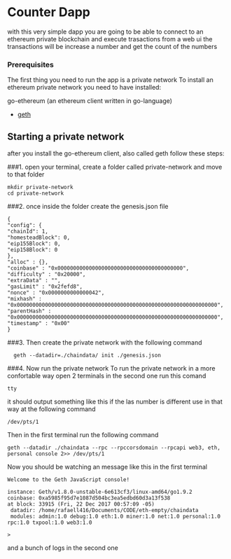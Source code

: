 # Counter Dapp

with this very simple dapp you are going to be able to connect to an ethereum private blockchain and execute trasactions from a web ui
the transactions will be increase a number and get the count of the numbers

### Prerequisites

The first thing you need to run the app is a private network
To install an ethereum private network you need to have installed:

go-ethereum (an ethereum client written in go-language)
* [geth](https://geth.ethereum.org/install/)

## Starting a private network

after you install the go-ethereum client, also called geth follow these steps:

###1. open your terminal, create a folder called private-network and move to that folder
```
mkdir private-network
cd private-network

```

###2. once inside the folder create the genesis.json file
```
{
"config": {
"chainId": 1,
"homesteadBlock": 0,
"eip155Block": 0,
"eip158Block": 0
},
"alloc" : {},
"coinbase" : "0x0000000000000000000000000000000000000000",
"difficulty" : "0x20000",
"extraData" : "",
"gasLimit" : "0x2fefd8",
"nonce" : "0x0000000000000042",
"mixhash" : "0x0000000000000000000000000000000000000000000000000000000000000000",
"parentHash" : "0x0000000000000000000000000000000000000000000000000000000000000000",
"timestamp" : "0x00"
}

```

###3. Then create the private network with the following command

```
  geth --datadir=./chaindata/ init ./genesis.json

```
###4. Now run the private network
To run the private network in a more confortable way open 2 terminals
in the second one run this comand

```
tty
```

it should output something like this if the las number is different use in that way at the following command

```
/dev/pts/1
```

Then in the first terminal run the following command

```
geth --datadir ./chaindata --rpc --rpccorsdomain --rpcapi web3, eth, personal console 2>> /dev/pts/1

```

Now you should be watching an message like this in the first terminal
```
Welcome to the Geth JavaScript console!

instance: Geth/v1.8.0-unstable-6e613cf3/linux-amd64/go1.9.2
coinbase: 0xa5985f95d7e1087d504bc3ea5edbd60d3a13f538
at block: 33915 (Fri, 22 Dec 2017 00:57:09 -05)
 datadir: /home/rafaell416/Documents/CODE/eth-empty/chaindata
 modules: admin:1.0 debug:1.0 eth:1.0 miner:1.0 net:1.0 personal:1.0 rpc:1.0 txpool:1.0 web3:1.0

>
```

and a bunch of logs in the second one
